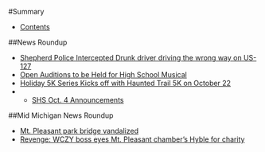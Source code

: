 #Summary

* [Contents](README.md)

##News Roundup
* [Shepherd Police Intercepted Drunk driver driving the wrong way on US-127](10052016/drunkdriver.md)
* [Open Auditions to be Held for High School Musical](HSMusical.md)
* [Holiday 5K Series Kicks off with Haunted Trail 5K on October 22](crosscountryholiday5k.md)
* * [SHS Oct. 4 Announcements](shs10042016.md)

##Mid Michigan News Roundup
* [Mt. Pleasant park bridge vandalized](http:/www.themorningsun.com/general-news/20161004/mt-pleasant-park-bridge-vandalized)
* [Revenge: WCZY boss eyes Mt. Pleasant chamber’s Hyble for charity](http:/www.themorningsun.com/general-news/20161004/revenge-wczy-boss-eyes-mt-pleasant-chambers-hyble-for-charity)